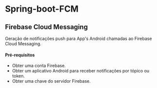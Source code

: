 # Spring-boot-FCM

## Firebase Cloud Messaging ##
Geração de notificações push para App's Android chamadas ao Firebase Cloud Messaging.

#### Pré-requisitos ####
* Obter uma conta Firebase.
* Obter um aplicativo Android para receber notificações por tópico ou token.
* Obter uma chave do servidor Firebase.
